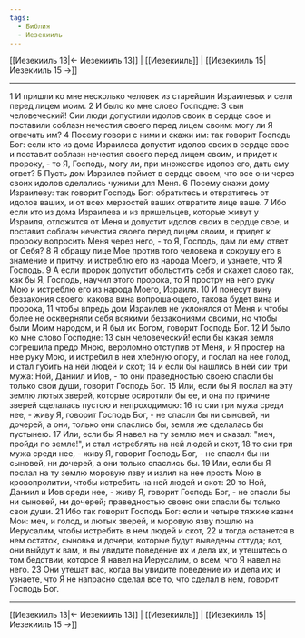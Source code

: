 ```yaml
---
tags:
  - Библия
  - Иезекииль
---
```

[[Иезекииль 13|← Иезекииль 13]] | [[Иезекииль]] | [[Иезекииль 15|Иезекииль 15 →]]

---
1 И пришли ко мне несколько человек из старейшин Израилевых и сели перед лицем моим.
2 И было ко мне слово Господне:
3 сын человеческий! Сии люди допустили идолов своих в сердце свое и поставили соблазн нечестия своего перед лицем своим: могу ли Я отвечать им?
4 Посему говори с ними и скажи им: так говорит Господь Бог: если кто из дома Израилева допустит идолов своих в сердце свое и поставит соблазн нечестия своего перед лицем своим, и придет к пророку, - то Я, Господь, могу ли, при множестве идолов его, дать ему ответ?
5 Пусть дом Израилев поймет в сердце своем, что все они через своих идолов сделались чужими для Меня.
6 Посему скажи дому Израилеву: так говорит Господь Бог: обратитесь и отвратитесь от идолов ваших, и от всех мерзостей ваших отвратите лице ваше.
7 Ибо если кто из дома Израилева и из пришельцев, которые живут у Израиля, отложится от Меня и допустит идолов своих в сердце свое, и поставит соблазн нечестия своего перед лицем своим, и придет к пророку вопросить Меня через него, - то Я, Господь, дам ли ему ответ от Себя?
8 Я обращу лице Мое против того человека и сокрушу его в знамение и притчу, и истреблю его из народа Моего, и узнаете, что Я Господь.
9 А если пророк допустит обольстить себя и скажет слово так, как бы Я, Господь, научил этого пророка, то Я простру на него руку Мою и истреблю его из народа Моего, Израиля.
10 И понесут вину беззакония своего: какова вина вопрошающего, такова будет вина и пророка,
11 чтобы впредь дом Израилев не уклонялся от Меня и чтобы более не оскверняли себя всякими беззакониями своими, но чтобы были Моим народом, и Я был их Богом, говорит Господь Бог.
12 И было ко мне слово Господне:
13 сын человеческий! если бы какая земля согрешила предо Мною, вероломно отступив от Меня, и Я простер на нее руку Мою, и истребил в ней хлебную опору, и послал на нее голод, и стал губить на ней людей и скот;
14 и если бы нашлись в ней сии три мужа: Ной, Даниил и Иов, - то они праведностью своею спасли бы только свои души, говорит Господь Бог.
15 Или, если бы Я послал на эту землю лютых зверей, которые осиротили бы ее, и она по причине зверей сделалась пустою и непроходимою:
16 то сии три мужа среди нее, - живу Я, говорит Господь Бог, - не спасли бы ни сыновей, ни дочерей, а они, только они спаслись бы, земля же сделалась бы пустынею.
17 Или, если бы Я навел на ту землю меч и сказал: "меч, пройди по земле!", и стал истреблять на ней людей и скот,
18 то сии три мужа среди нее, - живу Я, говорит Господь Бог, - не спасли бы ни сыновей, ни дочерей, а они только спаслись бы.
19 Или, если бы Я послал на ту землю моровую язву и излил на нее ярость Мою в кровопролитии, чтобы истребить на ней людей и скот:
20 то Ной, Даниил и Иов среди нее, - живу Я, говорит Господь Бог, - не спасли бы ни сыновей, ни дочерей; праведностью своею они спасли бы только свои души.
21 Ибо так говорит Господь Бог: если и четыре тяжкие казни Мои: меч, и голод, и лютых зверей, и моровую язву пошлю на Иерусалим, чтобы истребить в нем людей и скот,
22 и тогда останется в нем остаток, сыновья и дочери, которые будут выведены оттуда; вот, они выйдут к вам, и вы увидите поведение их и дела их, и утешитесь о том бедствии, которое Я навел на Иерусалим, о всем, что Я навел на него.
23 Они утешат вас, когда вы увидите поведение их и дела их; и узнаете, что Я не напрасно сделал все то, что сделал в нем, говорит Господь Бог.

---
[[Иезекииль 13|← Иезекииль 13]] | [[Иезекииль]] | [[Иезекииль 15|Иезекииль 15 →]]